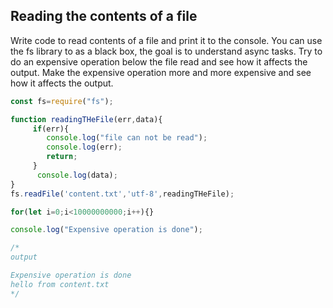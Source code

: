 ## Reading the contents of a file

Write code to read contents of a file and print it to the console. 
You can use the fs library to as a black box, the goal is to understand async tasks. 
Try to do an expensive operation below the file read and see how it affects the output. 
Make the expensive operation more and more expensive and see how it affects the output. 

```javascript
const fs=require("fs");

function readingTHeFile(err,data){
     if(err){
        console.log("file can not be read");
        console.log(err);
        return;
     }
      console.log(data);  
}
fs.readFile('content.txt','utf-8',readingTHeFile);

for(let i=0;i<10000000000;i++){}

console.log("Expensive operation is done");

/*
output

Expensive operation is done
hello from content.txt
*/

```